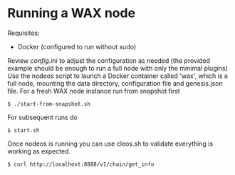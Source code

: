 Running a WAX node
===================

Requisites:
- Docker (configured to run without sudo)

Review _config.ini_ to adjust the configuration as needed (the provided example should be enough to run a full node with only the minimal plugins)
Use the nodeos script to launch a Docker container called 'wax', which is a full node, mounting the data directory, configuration file and genesis.json file. For a fresh WAX node instance run from snapshot first

```
$ ./start-from-snapshot.sh
```

For subsequent runs do

```
$ start.sh
```

Once nodeos is running you can use cleos.sh to validate everything is working as expected.
```
$ curl http://localhost:8888/v1/chain/get_info
```
